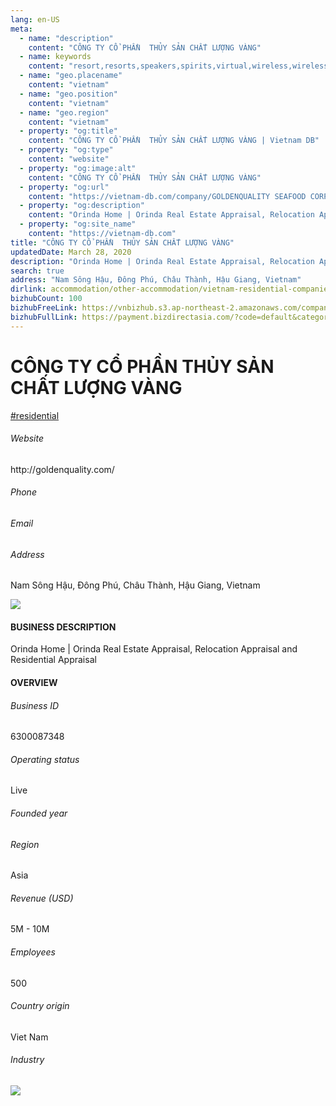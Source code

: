 ```yaml
---
lang: en-US
meta:
  - name: "description"
    content: "CÔNG TY CỔ PHẦN  THỦY SẢN CHẤT LƯỢNG VÀNG"
  - name: keywords
    content: "resort,resorts,speakers,spirits,virtual,wireless,wireless,wireless,wireless,wireless,wireless,wireless,wireless,wireless,wireless,wireless,wireless,vietnam-residential-companies"
  - name: "geo.placename"
    content: "vietnam"
  - name: "geo.position"
    content: "vietnam"
  - name: "geo.region"
    content: "vietnam"
  - property: "og:title"
    content: "CÔNG TY CỔ PHẦN  THỦY SẢN CHẤT LƯỢNG VÀNG | Vietnam DB"
  - property: "og:type"
    content: "website"
  - property: "og:image:alt"
    content: "CÔNG TY CỔ PHẦN  THỦY SẢN CHẤT LƯỢNG VÀNG"
  - property: "og:url"
    content: "https://vietnam-db.com/company/GOLDENQUALITY SEAFOOD CORPORATION-2648322"
  - property: "og:description"
    content: "Orinda Home | Orinda Real Estate Appraisal, Relocation Appraisal and Residential Appraisal"
  - property: "og:site_name"
    content: "https://vietnam-db.com"
title: "CÔNG TY CỔ PHẦN  THỦY SẢN CHẤT LƯỢNG VÀNG"
updatedDate: March 28, 2020
description: "Orinda Home | Orinda Real Estate Appraisal, Relocation Appraisal and Residential Appraisal"
search: true
address: "Nam Sông Hậu, Đông Phú, Châu Thành, Hậu Giang, Vietnam"
dirlink: accommodation/other-accommodation/vietnam-residential-companies
bizhubCount: 100
bizhubFreeLink: https://vnbizhub.s3.ap-northeast-2.amazonaws.com/companies/vietnam-residential-companies_preview.xlsx
bizhubFullLink: https://payment.bizdirectasia.com/?code=default&category=bizhub&item=vietnam-residential-companies&redirect=https://vietnam-db.com
---
```



<div class="bd-item">
    <div class="item-content">
        <div class="detail-title-wrap">
            <h1 class="detail-title">
                CÔNG TY CỔ PHẦN  THỦY SẢN CHẤT LƯỢNG VÀNG
            </h1>
        </div>
		<div class="detail-tagslist"><a href="/accommodation/other-accommodation/tags/residential" class="detail-tagitem">#residential</a></div>
        <h6 class="bd-label">Website</h6>
        <p>http://goldenquality.com/</p>
		<h6 class="bd-label">Phone</h6>
        <p></p>
        <h6 class="bd-label">Email</h6>
        <p><a class="textColorPrimary" href="#"></a></p>
        <h6 class="bd-label">Address</h6>
        <p>Nam Sông Hậu, Đông Phú, Châu Thành, Hậu Giang, Vietnam</p>
    </div>
</div>

<div class="banner-wrap text-center"><a href="" class="banner-link"><img src="/assets/vndb.com/BannerAds2.jpg" class="banner-img"></a></div>

<div class="bd-item">
    <div class="item-content">
        <h4 class="textColorPrimary item-title">BUSINESS DESCRIPTION</h4>
        <p>Orinda Home | Orinda Real Estate Appraisal, Relocation Appraisal and Residential Appraisal</p>
    </div>
</div>

<div class="bd-item">
    <div class="item-content">
        <h4 class="textColorPrimary item-title">OVERVIEW</h4>
        <div class="item-info">
            <h6 class="bd-label">Business ID</h6>
            <p>6300087348</p>
        </div>
        <div class="item-info">
            <h6 class="bd-label">Operating status</h6>
            <p>Live<small class="bd-status_dot live"></small></p>
        </div>
        <div class="item-info">
            <h6 class="bd-label">Founded year</h6>
            <p></p>
        </div>
        <div class="item-info">
            <h6 class="bd-label">Region</h6>
            <p>Asia</p>
        </div>
        <div class="item-info">
            <h6 class="bd-label">Revenue (USD)</h6>
            <p>5M - 10M</p>
        </div>
        <div class="item-info">
            <h6 class="bd-label">Employees</h6>
            <p>500</p>
        </div>
        <div class="item-info">
            <h6 class="bd-label">Country origin</h6>
            <p>Viet Nam</p>
        </div>
        <div class="item-info">
            <h6 class="bd-label">Industry</h6>
            <p></p>
        </div>
    </div>
</div>

<div class="banner-wrap text-center"><a href="" class="banner-link"><img src="/assets/vndb.com/BannerAd_04_728x90.jpg" class="banner-img"></a></div>

<CustomPopup popupTitle="ENTER EMAIL TO DOWNLOAD" popupSubTitle="The companies data will be sent to your inbox. Please enter your email." :free="this.$frontmatter.bizhubFreeLink" :paid="this.$frontmatter.bizhubFullLink" :count="this.$frontmatter.bizhubCount"/>

